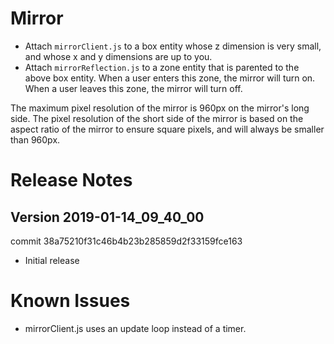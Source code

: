 # Mirror
- Attach `mirrorClient.js` to a box entity whose z dimension is very small, and whose x and y dimensions are up to you.
- Attach `mirrorReflection.js` to a zone entity that is parented to the above box entity. When a user enters this zone, the mirror will turn on. When a user leaves this zone, the mirror will turn off.

The maximum pixel resolution of the mirror is 960px on the mirror's long side. The pixel resolution of the short side of the mirror is based on the aspect ratio of the mirror to ensure square pixels, and will always be smaller than 960px.

# Release Notes
## Version 2019-01-14_09_40_00
commit 38a75210f31c46b4b23b285859d2f33159fce163
- Initial release

# Known Issues
- mirrorClient.js uses an update loop instead of a timer.
